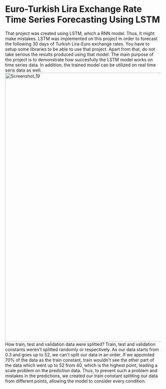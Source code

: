 # Euro-Turkish Lira Exchange Rate Time Series Forecasting Using LSTM 
That project was created using LSTM, which a RNN model. Thus, It might make mistakes.
LSTM was implemented on this project in order to forecast the following 30 days of Turkish Lira-Euro exchange rates. You have to setup some libraries to be able to use that project. Apart from that, do not take serious the results produced using that model. 
The main purpose of the project is to demonstrate how succesfully the LSTM model works on time series data. In addition, the trained model can be utilized on real time seris data as well.
<img width="1818" height="869" alt="Screenshot_19" src="https://github.com/user-attachments/assets/4d9c2af7-4f55-4acc-91be-105c19dea1a1" />
How train, test and validation data were splitted?
Train, test and validation constants weren't splitted randomly or respectively. As our data starts from 0.3 and goes up to 52, we can't split our data in an order. If we appointed 70% of the data as the train constant, train wouldn't see the other part of the data which went up to 52 from 40, which is the highest point, leading a scale problem on the prediction data.
Thus, to prevent such a problem and mistakes in the predictions, we created our train constant splitting our data from different points, allowing the model to consider every condition.

